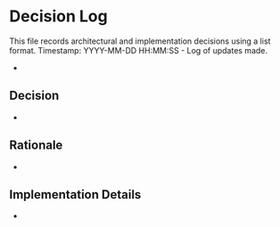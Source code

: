 # Decision Log

This file records architectural and implementation decisions using a list format.
Timestamp: YYYY-MM-DD HH:MM:SS - Log of updates made.

*

## Decision

*

## Rationale

*

## Implementation Details

*